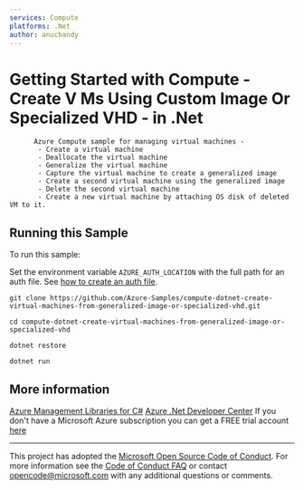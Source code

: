 ```yaml
---
services: Compute
platforms: .Net
author: anuchandy
---
```


# Getting Started with Compute - Create V Ms Using Custom Image Or Specialized VHD - in .Net #

          Azure Compute sample for managing virtual machines -
           - Create a virtual machine
           - Deallocate the virtual machine
           - Generalize the virtual machine
           - Capture the virtual machine to create a generalized image
           - Create a second virtual machine using the generalized image
           - Delete the second virtual machine
           - Create a new virtual machine by attaching OS disk of deleted VM to it.


## Running this Sample ##

To run this sample:

Set the environment variable `AZURE_AUTH_LOCATION` with the full path for an auth file. See [how to create an auth file](https://github.com/Azure/azure-sdk-for-net/blob/Fluent/AUTH.md).

    git clone https://github.com/Azure-Samples/compute-dotnet-create-virtual-machines-from-generalized-image-or-specialized-vhd.git

    cd compute-dotnet-create-virtual-machines-from-generalized-image-or-specialized-vhd

    dotnet restore

    dotnet run

## More information ##

[Azure Management Libraries for C#](https://github.com/Azure/azure-sdk-for-net/tree/Fluent)
[Azure .Net Developer Center](https://azure.microsoft.com/en-us/develop/net/)
If you don't have a Microsoft Azure subscription you can get a FREE trial account [here](http://go.microsoft.com/fwlink/?LinkId=330212)

---

This project has adopted the [Microsoft Open Source Code of Conduct](https://opensource.microsoft.com/codeofconduct/). For more information see the [Code of Conduct FAQ](https://opensource.microsoft.com/codeofconduct/faq/) or contact [opencode@microsoft.com](mailto:opencode@microsoft.com) with any additional questions or comments.